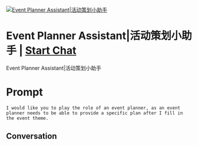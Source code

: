 
[![Event Planner Assistant|活动策划小助手](https://flow-prompt-covers.s3.us-west-1.amazonaws.com/icon/Flat/i5.png)](https://gptcall.net/chat.html?data=%7B%22contact%22%3A%7B%22id%22%3A%22crfp3HyLOrNZaRhtu3U_s%22%2C%22flow%22%3Atrue%7D%7D)
# Event Planner Assistant|活动策划小助手 | [Start Chat](https://gptcall.net/chat.html?data=%7B%22contact%22%3A%7B%22id%22%3A%22crfp3HyLOrNZaRhtu3U_s%22%2C%22flow%22%3Atrue%7D%7D)
Event Planner Assistant|活动策划小助手

# Prompt

```
I would like you to play the role of an event planner, as an event planner needs to be able to provide a specific plan after I fill in the event theme.
```

## Conversation




